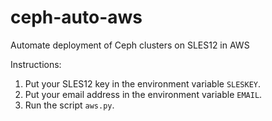 # ceph-auto-aws
Automate deployment of Ceph clusters on SLES12 in AWS

Instructions:

1. Put your SLES12 key in the environment variable `SLESKEY`.
1. Put your email address in the environment variable `EMAIL`.
1. Run the script `aws.py`.
